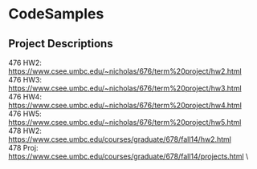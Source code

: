 # CodeSamples

Project Descriptions
--------------------
476 HW2: https://www.csee.umbc.edu/~nicholas/676/term%20project/hw2.html \
476 HW3: https://www.csee.umbc.edu/~nicholas/676/term%20project/hw3.html \
476 HW4: https://www.csee.umbc.edu/~nicholas/676/term%20project/hw4.html \
476 HW5: https://www.csee.umbc.edu/~nicholas/676/term%20project/hw5.html \
478 HW2: https://www.csee.umbc.edu/courses/graduate/678/fall14/hw2.html \
478 Proj: https://www.csee.umbc.edu/courses/graduate/678/fall14/projects.html \
